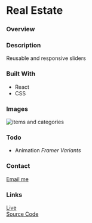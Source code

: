# Real Estate

### Overview

### Description

Reusable and responsive sliders

### Built With

- React
- CSS

### Images

![items and categories](https://dl.airtable.com/.attachmentThumbnails/971b0db210dd0dab18f3747edefd9a06/e6683b60)

### Todo

- Animation _Framer Variants_

### Contact

[Email me](mailto:meshari@meshariabid.com?subject=[GitHub])

### Links

[Live](https://meshariabid.com/) \
[Source Code](https://github.com/FyerBall/real-estate)
